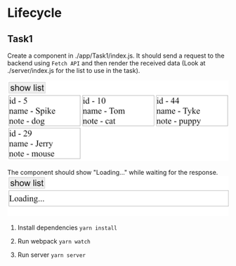 # Lifecycle

## Task1

Create a component in ./app/Task1/index.js. It should send a request to the backend using `Fetch API` and then render the received data (Look at ./server/index.js for the list to use in the task).

![](screenshots/Screenshot1.png)

The component should show "Loading..." while waiting for the response.
![](screenshots/Screenshot2.png)

1. Install dependencies
   `yarn install`

2. Run webpack
   `yarn watch`

3. Run server
   `yarn server`
